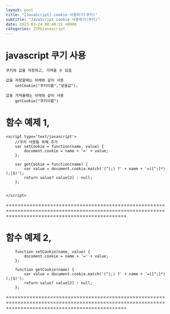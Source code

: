 ```yaml
---
layout: post
title: "[JavaScript] cookie 사용하기(쿠키)"
subtitle: "JavaScript cookie 사용하기(쿠키)"
date: 2023-03-24 08:40:31 +0900
categories: JSP&javascript
---
```

# javascript 쿠기 사용
	
	쿠키에 값을 저장하고, 가져올 수 있음

	값을 저장할때는 아래와 같이 사용
		setCookie("쿠키이름","넣을값");
	
	값을 가져올때는 아래와 같이 사용
		getCookie("쿠키이름") 


함수 예제 1,
=====================================================================================================================================================
	<script type='text/javascript'>
		//쿠키 사용을 위해 추가 
		var setCookie = function(name, value) {
			document.cookie = name + '=' + value;
		};

		var getCookie = function(name) {
			var value = document.cookie.match('(^|;) ?' + name + '=([^;]*)(;|$)');
			return value? value[2] : null;
		};
	
		
	</script>

=====================================================================================================================================================


함수 예제 2,
=====================================================================================================================================================

		function setCookie(name, value) {
			document.cookie = name + '=' + value;
		};

		function getCookie(name) {
			var value = document.cookie.match('(^|;) ?' + name + '=([^;]*)(;|$)');
			return value? value[2] : null;
		};


=====================================================================================================================================================                                                                                                                                                                                                                                                                                                                                                                                                                                                                                                                                                                                                                                                                                                                                                                                                                                                                                                                                                                                                                                                                                                                                                                                                                                                                                                                                                                                                                                                                                                         
